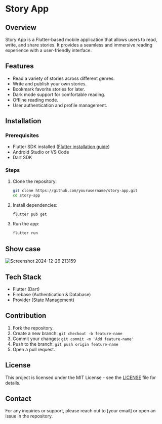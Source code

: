 # Story App

## Overview
Story App is a Flutter-based mobile application that allows users to read, write, and share stories. It provides a seamless and immersive reading experience with a user-friendly interface.

## Features
- Read a variety of stories across different genres.
- Write and publish your own stories.
- Bookmark favorite stories for later.
- Dark mode support for comfortable reading.
- Offline reading mode.
- User authentication and profile management.

## Installation
### Prerequisites
- Flutter SDK installed ([Flutter installation guide](https://flutter.dev/docs/get-started/install))
- Android Studio or VS Code
- Dart SDK

### Steps
1. Clone the repository:
   ```sh
   git clone https://github.com/yourusername/story-app.git
   cd story-app
   ```
2. Install dependencies:
   ```sh
   flutter pub get
   ```
3. Run the app:
   ```sh
   flutter run
   ```

## Show case

![Screenshot 2024-12-26 213159](https://github.com/user-attachments/assets/0674f3c4-2857-4a34-a086-872ab8d5c170)

## Tech Stack
- Flutter (Dart)
- Firebase (Authentication & Database)
- Provider (State Management)

## Contribution
1. Fork the repository.
2. Create a new branch: `git checkout -b feature-name`
3. Commit your changes: `git commit -m 'Add feature-name'`
4. Push to the branch: `git push origin feature-name`
5. Open a pull request.

## License
This project is licensed under the MIT License - see the [LICENSE](LICENSE) file for details.

## Contact
For any inquiries or support, please reach out to [your email] or open an issue in the repository.























